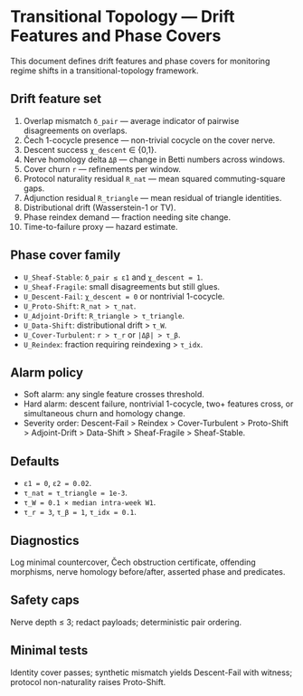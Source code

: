 # Transitional Topology — Drift Features and Phase Covers

This document defines drift features and phase covers for monitoring regime shifts in a transitional-topology framework.

## Drift feature set
1. Overlap mismatch `δ_pair` — average indicator of pairwise disagreements on overlaps.
2. Čech 1-cocycle presence — non-trivial cocycle on the cover nerve.
3. Descent success `χ_descent` ∈ {0,1}.
4. Nerve homology delta `Δβ` — change in Betti numbers across windows.
5. Cover churn `r` — refinements per window.
6. Protocol naturality residual `R_nat` — mean squared commuting-square gaps.
7. Adjunction residual `R_triangle` — mean residual of triangle identities.
8. Distributional drift (Wasserstein-1 or TV).
9. Phase reindex demand — fraction needing site change.
10. Time-to-failure proxy — hazard estimate.

## Phase cover family
- `U_Sheaf-Stable`: `δ_pair ≤ ε1` and `χ_descent = 1`.
- `U_Sheaf-Fragile`: small disagreements but still glues.
- `U_Descent-Fail`: `χ_descent = 0` or nontrivial 1-cocycle.
- `U_Proto-Shift`: `R_nat > τ_nat`.
- `U_Adjoint-Drift`: `R_triangle > τ_triangle`.
- `U_Data-Shift`: distributional drift > `τ_W`.
- `U_Cover-Turbulent`: `r > τ_r` or `|Δβ| > τ_β`.
- `U_Reindex`: fraction requiring reindexing > `τ_idx`.

## Alarm policy
- Soft alarm: any single feature crosses threshold.
- Hard alarm: descent failure, nontrivial 1-cocycle, two+ features cross, or simultaneous churn and homology change.
- Severity order: Descent-Fail > Reindex > Cover-Turbulent > Proto-Shift > Adjoint-Drift > Data-Shift > Sheaf-Fragile > Sheaf-Stable.

## Defaults
- `ε1 = 0`, `ε2 = 0.02`.
- `τ_nat = τ_triangle = 1e-3`.
- `τ_W = 0.1 × median intra-week W1`.
- `τ_r = 3`, `τ_β = 1`, `τ_idx = 0.1`.

## Diagnostics
Log minimal countercover, Čech obstruction certificate, offending morphisms, nerve homology before/after, asserted phase and predicates.

## Safety caps
Nerve depth ≤ 3; redact payloads; deterministic pair ordering.

## Minimal tests
Identity cover passes; synthetic mismatch yields Descent-Fail with witness; protocol non-naturality raises Proto-Shift.
